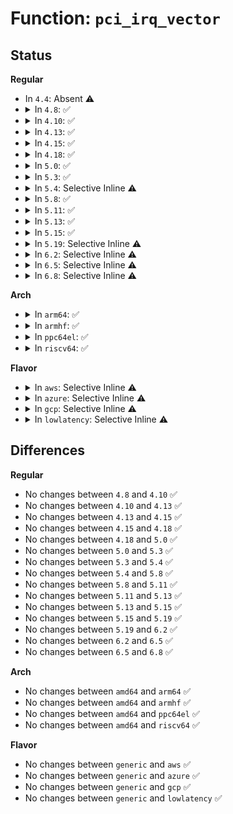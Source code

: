 # Function: <code>pci_irq_vector</code>

## Status
<b>Regular</b>
<ul>
<li>
In <code>4.4</code>: Absent ⚠️
</li>
<li>
<details>
<summary>In <code>4.8</code>: ✅</summary>

```c
int pci_irq_vector(struct pci_dev *dev, unsigned int nr);
```

**Collision:** Unique Global

**Inline:** No

**Transformation:** False

**Instances:**

```
In drivers/pci/msi.c (ffffffff814a0120)
Location: drivers/pci/msi.c:1231
Inline: False
```
**Symbols:**

```
ffffffff814a0120-ffffffff814a0215: pci_irq_vector (STB_GLOBAL)
```
</details>
</li>
<li>
<details>
<summary>In <code>4.10</code>: ✅</summary>

```c
int pci_irq_vector(struct pci_dev *dev, unsigned int nr);
```

**Collision:** Unique Global

**Inline:** No

**Transformation:** False

**Instances:**

```
In drivers/pci/msi.c (ffffffff814c1ca0)
Location: drivers/pci/msi.c:1265
Inline: False
Direct callers:
  - drivers/virtio/virtio_pci_common.c:vp_set_vq_affinity
  - drivers/virtio/virtio_pci_common.c:vp_find_vqs_msix
  - drivers/virtio/virtio_pci_common.c:vp_find_vqs_msix
  - drivers/virtio/virtio_pci_common.c:vp_find_vqs_msix
  - drivers/virtio/virtio_pci_common.c:vp_del_vqs
  - drivers/virtio/virtio_pci_common.c:vp_del_vqs
  - drivers/virtio/virtio_pci_common.c:vp_synchronize_vectors
```
**Symbols:**

```
ffffffff814c1ca0-ffffffff814c1d95: pci_irq_vector (STB_GLOBAL)
```
</details>
</li>
<li>
<details>
<summary>In <code>4.13</code>: ✅</summary>

```c
int pci_irq_vector(struct pci_dev *dev, unsigned int nr);
```

**Collision:** Unique Global

**Inline:** No

**Transformation:** False

**Instances:**

```
In drivers/pci/msi.c (ffffffff814cc1c0)
Location: drivers/pci/msi.c:1209
Inline: False
Direct callers:
  - drivers/pci/irq.c:pci_free_irq
  - drivers/pci/irq.c:pci_request_irq
  - drivers/pci/pcie/portdrv_core.c:pcie_port_device_register
  - drivers/pci/pcie/portdrv_core.c:pcie_port_device_register
  - drivers/pci/pcie/portdrv_core.c:pcie_port_device_register
  - drivers/pci/pcie/portdrv_core.c:pcie_port_device_register
  - drivers/pci/pcie/portdrv_core.c:pcie_port_device_register
  - drivers/virtio/virtio_pci_common.c:vp_set_vq_affinity
  - drivers/virtio/virtio_pci_common.c:vp_find_vqs_msix
  - drivers/virtio/virtio_pci_common.c:vp_find_vqs_msix
  - drivers/virtio/virtio_pci_common.c:vp_find_vqs_msix
  - drivers/virtio/virtio_pci_common.c:vp_del_vqs
  - drivers/virtio/virtio_pci_common.c:vp_del_vqs
  - drivers/virtio/virtio_pci_common.c:vp_synchronize_vectors
  - drivers/usb/host/xhci.c:xhci_suspend
  - drivers/usb/host/xhci.c:xhci_run
  - drivers/usb/host/xhci.c:xhci_run
  - drivers/usb/host/xhci.c:xhci_cleanup_msix
  - drivers/usb/host/xhci.c:xhci_cleanup_msix
```
**Symbols:**

```
ffffffff814cc1c0-ffffffff814cc23c: pci_irq_vector (STB_GLOBAL)
```
</details>
</li>
<li>
<details>
<summary>In <code>4.15</code>: ✅</summary>

```c
int pci_irq_vector(struct pci_dev *dev, unsigned int nr);
```

**Collision:** Unique Global

**Inline:** No

**Transformation:** False

**Instances:**

```
In drivers/pci/msi.c (ffffffff8150c6f0)
Location: drivers/pci/msi.c:1209
Inline: False
Direct callers:
  - drivers/pci/irq.c:pci_free_irq
  - drivers/pci/irq.c:pci_request_irq
  - drivers/pci/pcie/portdrv_core.c:pcie_port_device_register
  - drivers/pci/pcie/portdrv_core.c:pcie_port_device_register
  - drivers/pci/pcie/portdrv_core.c:pcie_port_device_register
  - drivers/pci/pcie/portdrv_core.c:pcie_port_device_register
  - drivers/pci/pcie/portdrv_core.c:pcie_port_device_register
  - drivers/virtio/virtio_pci_common.c:vp_set_vq_affinity
  - drivers/virtio/virtio_pci_common.c:vp_find_vqs_msix
  - drivers/virtio/virtio_pci_common.c:vp_find_vqs_msix
  - drivers/virtio/virtio_pci_common.c:vp_find_vqs_msix
  - drivers/virtio/virtio_pci_common.c:vp_del_vqs
  - drivers/virtio/virtio_pci_common.c:vp_del_vqs
  - drivers/virtio/virtio_pci_common.c:vp_synchronize_vectors
  - drivers/usb/host/xhci.c:xhci_suspend
  - drivers/usb/host/xhci.c:xhci_run
  - drivers/usb/host/xhci.c:xhci_run
  - drivers/usb/host/xhci.c:xhci_cleanup_msix
  - drivers/usb/host/xhci.c:xhci_cleanup_msix
```
**Symbols:**

```
ffffffff8150c6f0-ffffffff8150c76c: pci_irq_vector (STB_GLOBAL)
```
</details>
</li>
<li>
<details>
<summary>In <code>4.18</code>: ✅</summary>

```c
int pci_irq_vector(struct pci_dev *dev, unsigned int nr);
```

**Collision:** Unique Global

**Inline:** No

**Transformation:** False

**Instances:**

```
In drivers/pci/msi.c (ffffffff81541490)
Location: drivers/pci/msi.c:1208
Inline: False
Direct callers:
  - drivers/pci/irq.c:pci_free_irq
  - drivers/pci/irq.c:pci_request_irq
  - drivers/pci/pcie/portdrv_core.c:pcie_port_device_register
  - drivers/pci/pcie/portdrv_core.c:pcie_port_device_register
  - drivers/pci/pcie/portdrv_core.c:pcie_port_device_register
  - drivers/pci/pcie/portdrv_core.c:pcie_port_device_register
  - drivers/pci/pcie/portdrv_core.c:pcie_port_device_register
  - drivers/virtio/virtio_pci_common.c:vp_set_vq_affinity
  - drivers/virtio/virtio_pci_common.c:vp_find_vqs_msix
  - drivers/virtio/virtio_pci_common.c:vp_find_vqs_msix
  - drivers/virtio/virtio_pci_common.c:vp_find_vqs_msix
  - drivers/virtio/virtio_pci_common.c:vp_del_vqs
  - drivers/virtio/virtio_pci_common.c:vp_del_vqs
  - drivers/virtio/virtio_pci_common.c:vp_synchronize_vectors
  - drivers/usb/host/xhci.c:xhci_suspend
  - drivers/usb/host/xhci.c:xhci_run
  - drivers/usb/host/xhci.c:xhci_run
  - drivers/usb/host/xhci.c:xhci_cleanup_msix
  - drivers/usb/host/xhci.c:xhci_cleanup_msix
```
**Symbols:**

```
ffffffff81541490-ffffffff8154150c: pci_irq_vector (STB_GLOBAL)
```
</details>
</li>
<li>
<details>
<summary>In <code>5.0</code>: ✅</summary>

```c
int pci_irq_vector(struct pci_dev *dev, unsigned int nr);
```

**Collision:** Unique Global

**Inline:** No

**Transformation:** False

**Instances:**

```
In drivers/pci/msi.c (ffffffff815587f0)
Location: drivers/pci/msi.c:1228
Inline: False
Direct callers:
  - drivers/pci/irq.c:pci_free_irq
  - drivers/pci/irq.c:pci_request_irq
  - drivers/pci/pcie/portdrv_core.c:pcie_port_device_register
  - drivers/pci/pcie/portdrv_core.c:pcie_port_device_register
  - drivers/pci/pcie/portdrv_core.c:pcie_port_device_register
  - drivers/pci/pcie/portdrv_core.c:pcie_port_device_register
  - drivers/pci/pcie/portdrv_core.c:pcie_port_device_register
  - drivers/virtio/virtio_pci_common.c:vp_set_vq_affinity
  - drivers/virtio/virtio_pci_common.c:vp_find_vqs_msix
  - drivers/virtio/virtio_pci_common.c:vp_find_vqs_msix
  - drivers/virtio/virtio_pci_common.c:vp_find_vqs_msix
  - drivers/virtio/virtio_pci_common.c:vp_del_vqs
  - drivers/virtio/virtio_pci_common.c:vp_del_vqs
  - drivers/virtio/virtio_pci_common.c:vp_synchronize_vectors
  - drivers/usb/host/xhci.c:xhci_suspend
  - drivers/usb/host/xhci.c:xhci_run
  - drivers/usb/host/xhci.c:xhci_run
  - drivers/usb/host/xhci.c:xhci_cleanup_msix
  - drivers/usb/host/xhci.c:xhci_cleanup_msix
```
**Symbols:**

```
ffffffff815587f0-ffffffff8155886c: pci_irq_vector (STB_GLOBAL)
```
</details>
</li>
<li>
<details>
<summary>In <code>5.3</code>: ✅</summary>

```c
int pci_irq_vector(struct pci_dev *dev, unsigned int nr);
```

**Collision:** Unique Global

**Inline:** No

**Transformation:** False

**Instances:**

```
In drivers/pci/msi.c (ffffffff81588920)
Location: drivers/pci/msi.c:1257
Inline: False
Direct callers:
  - drivers/pci/irq.c:pci_free_irq
  - drivers/pci/irq.c:pci_request_irq
  - drivers/pci/pcie/portdrv_core.c:pcie_port_device_register
  - drivers/pci/pcie/portdrv_core.c:pcie_port_device_register
  - drivers/pci/pcie/portdrv_core.c:pcie_port_device_register
  - drivers/pci/pcie/portdrv_core.c:pcie_port_device_register
  - drivers/virtio/virtio_pci_common.c:vp_set_vq_affinity
  - drivers/virtio/virtio_pci_common.c:vp_find_vqs_msix
  - drivers/virtio/virtio_pci_common.c:vp_find_vqs_msix
  - drivers/virtio/virtio_pci_common.c:vp_find_vqs_msix
  - drivers/virtio/virtio_pci_common.c:vp_del_vqs
  - drivers/virtio/virtio_pci_common.c:vp_del_vqs
  - drivers/virtio/virtio_pci_common.c:vp_synchronize_vectors
  - drivers/usb/host/xhci.c:xhci_suspend
  - drivers/usb/host/xhci.c:xhci_try_enable_msi
  - drivers/usb/host/xhci.c:xhci_try_enable_msi
  - drivers/usb/host/xhci.c:xhci_cleanup_msix
  - drivers/usb/host/xhci.c:xhci_cleanup_msix
```
**Symbols:**

```
ffffffff81588920-ffffffff8158899c: pci_irq_vector (STB_GLOBAL)
```
</details>
</li>
<li>
<details>
<summary>In <code>5.4</code>: Selective Inline ⚠️</summary>

```c
int pci_irq_vector(struct pci_dev *dev, unsigned int nr);
```

**Collision:** Unique Global

**Inline:** Selective

**Transformation:** False

**Instances:**

```
In drivers/pci/msi.c (ffffffff815aa6b0)
Location: drivers/pci/msi.c:1258
Inline: True
Direct callers:
  - drivers/pci/irq.c:pci_free_irq
  - drivers/pci/irq.c:pci_request_irq
  - drivers/pci/pcie/portdrv_core.c:pcie_port_device_register
  - drivers/pci/pcie/portdrv_core.c:pcie_port_device_register
  - drivers/pci/pcie/portdrv_core.c:pcie_port_device_register
  - drivers/pci/pcie/portdrv_core.c:pcie_port_device_register
  - drivers/virtio/virtio_pci_common.c:vp_set_vq_affinity
  - drivers/virtio/virtio_pci_common.c:vp_find_vqs_msix
  - drivers/virtio/virtio_pci_common.c:vp_find_vqs_msix
  - drivers/virtio/virtio_pci_common.c:vp_find_vqs_msix
  - drivers/virtio/virtio_pci_common.c:vp_del_vqs
  - drivers/virtio/virtio_pci_common.c:vp_del_vqs
  - drivers/virtio/virtio_pci_common.c:vp_synchronize_vectors
  - drivers/tty/serial/8250/8250_pci.c:pciserial_init_ports
  - drivers/vfio/pci/vfio_pci_intrs.c:vfio_msi_set_vector_signal
  - drivers/usb/host/xhci.c:xhci_suspend
  - drivers/usb/host/xhci.c:xhci_try_enable_msi
  - drivers/usb/host/xhci.c:xhci_try_enable_msi
  - drivers/usb/host/xhci.c:xhci_cleanup_msix
  - drivers/usb/host/xhci.c:xhci_cleanup_msix
```
**Symbols:**

```
ffffffff815aa6b0-ffffffff815aa72c: pci_irq_vector (STB_GLOBAL)
```
</details>
</li>
<li>
<details>
<summary>In <code>5.8</code>: ✅</summary>

```c
int pci_irq_vector(struct pci_dev *dev, unsigned int nr);
```

**Collision:** Unique Global

**Inline:** No

**Transformation:** False

**Instances:**

```
In drivers/pci/msi.c (ffffffff81653140)
Location: drivers/pci/msi.c:1258
Inline: False
Direct callers:
  - drivers/pci/irq.c:pci_free_irq
  - drivers/pci/irq.c:pci_request_irq
  - drivers/pci/pcie/portdrv_core.c:pcie_port_device_register
  - drivers/pci/pcie/portdrv_core.c:pcie_port_enable_irq_vec
  - drivers/pci/pcie/portdrv_core.c:pcie_port_enable_irq_vec
  - drivers/pci/pcie/portdrv_core.c:pcie_port_enable_irq_vec
  - drivers/virtio/virtio_pci_common.c:vp_set_vq_affinity
  - drivers/virtio/virtio_pci_common.c:vp_find_vqs_msix
  - drivers/virtio/virtio_pci_common.c:vp_del_vqs
  - drivers/virtio/virtio_pci_common.c:vp_del_vqs
  - drivers/virtio/virtio_pci_common.c:vp_request_msix_vectors
  - drivers/virtio/virtio_pci_common.c:vp_request_msix_vectors
  - drivers/virtio/virtio_pci_common.c:vp_synchronize_vectors
  - drivers/tty/serial/8250/8250_pci.c:pciserial_init_ports
  - drivers/vfio/pci/vfio_pci_intrs.c:vfio_msi_set_vector_signal
  - drivers/usb/host/xhci.c:xhci_suspend
  - drivers/usb/host/xhci.c:xhci_cleanup_msix
  - drivers/usb/host/xhci.c:xhci_cleanup_msix
  - drivers/usb/host/xhci.c:xhci_setup_msix
  - drivers/usb/host/xhci.c:xhci_setup_msix
```
**Symbols:**

```
ffffffff81653140-ffffffff816531bc: pci_irq_vector (STB_GLOBAL)
```
</details>
</li>
<li>
<details>
<summary>In <code>5.11</code>: ✅</summary>

```c
int pci_irq_vector(struct pci_dev *dev, unsigned int nr);
```

**Collision:** Unique Global

**Inline:** No

**Transformation:** False

**Instances:**

```
In drivers/pci/msi.c (ffffffff8165ce70)
Location: drivers/pci/msi.c:1278
Inline: False
Direct callers:
  - drivers/pci/irq.c:pci_free_irq
  - drivers/pci/irq.c:pci_request_irq
  - drivers/pci/pcie/portdrv_core.c:pcie_port_device_register
  - drivers/pci/pcie/portdrv_core.c:pcie_port_enable_irq_vec
  - drivers/pci/pcie/portdrv_core.c:pcie_port_enable_irq_vec
  - drivers/pci/pcie/portdrv_core.c:pcie_port_enable_irq_vec
  - drivers/virtio/virtio_pci_common.c:vp_set_vq_affinity
  - drivers/virtio/virtio_pci_common.c:vp_find_vqs_msix
  - drivers/virtio/virtio_pci_common.c:vp_del_vqs
  - drivers/virtio/virtio_pci_common.c:vp_del_vqs
  - drivers/virtio/virtio_pci_common.c:vp_request_msix_vectors
  - drivers/virtio/virtio_pci_common.c:vp_request_msix_vectors
  - drivers/virtio/virtio_pci_common.c:vp_synchronize_vectors
  - drivers/tty/serial/8250/8250_pci.c:pciserial_init_ports
  - drivers/vfio/pci/vfio_pci_intrs.c:vfio_msi_set_vector_signal
  - drivers/usb/core/hcd-pci.c:suspend_common
  - drivers/usb/core/hcd-pci.c:usb_hcd_pci_probe
  - drivers/usb/host/xhci.c:xhci_suspend
  - drivers/usb/host/xhci.c:xhci_cleanup_msix
  - drivers/usb/host/xhci.c:xhci_cleanup_msix
  - drivers/usb/host/xhci.c:xhci_setup_msix
  - drivers/usb/host/xhci.c:xhci_setup_msix
```
**Symbols:**

```
ffffffff8165ce70-ffffffff8165ceec: pci_irq_vector (STB_GLOBAL)
```
</details>
</li>
<li>
<details>
<summary>In <code>5.13</code>: ✅</summary>

```c
int pci_irq_vector(struct pci_dev *dev, unsigned int nr);
```

**Collision:** Unique Global

**Inline:** No

**Transformation:** False

**Instances:**

```
In drivers/pci/msi.c (ffffffff8163f410)
Location: drivers/pci/msi.c:1284
Inline: False
Direct callers:
  - drivers/pci/irq.c:pci_free_irq
  - drivers/pci/irq.c:pci_request_irq
  - drivers/pci/pcie/portdrv_core.c:pcie_port_device_register
  - drivers/pci/pcie/portdrv_core.c:pcie_port_enable_irq_vec
  - drivers/pci/pcie/portdrv_core.c:pcie_port_enable_irq_vec
  - drivers/pci/pcie/portdrv_core.c:pcie_port_enable_irq_vec
  - drivers/virtio/virtio_pci_common.c:vp_set_vq_affinity
  - drivers/virtio/virtio_pci_common.c:vp_find_vqs_msix
  - drivers/virtio/virtio_pci_common.c:vp_del_vqs
  - drivers/virtio/virtio_pci_common.c:vp_del_vqs
  - drivers/virtio/virtio_pci_common.c:vp_request_msix_vectors
  - drivers/virtio/virtio_pci_common.c:vp_request_msix_vectors
  - drivers/virtio/virtio_pci_common.c:vp_synchronize_vectors
  - drivers/tty/serial/8250/8250_pci.c:pciserial_init_ports
  - drivers/vfio/pci/vfio_pci_intrs.c:vfio_msi_set_vector_signal
  - drivers/usb/core/hcd-pci.c:suspend_common
  - drivers/usb/core/hcd-pci.c:usb_hcd_pci_probe
  - drivers/usb/host/xhci.c:xhci_suspend
  - drivers/usb/host/xhci.c:xhci_try_enable_msi
  - drivers/usb/host/xhci.c:xhci_try_enable_msi
  - drivers/usb/host/xhci.c:xhci_cleanup_msix
  - drivers/usb/host/xhci.c:xhci_cleanup_msix
```
**Symbols:**

```
ffffffff8163f410-ffffffff8163f48c: pci_irq_vector (STB_GLOBAL)
```
</details>
</li>
<li>
<details>
<summary>In <code>5.15</code>: ✅</summary>

```c
int pci_irq_vector(struct pci_dev *dev, unsigned int nr);
```

**Collision:** Unique Global

**Inline:** No

**Transformation:** False

**Instances:**

```
In drivers/pci/msi.c (ffffffff816b0340)
Location: drivers/pci/msi.c:1199
Inline: False
Direct callers:
  - drivers/pci/irq.c:pci_free_irq
  - drivers/pci/irq.c:pci_request_irq
  - drivers/pci/pcie/portdrv_core.c:pcie_port_device_register
  - drivers/pci/pcie/portdrv_core.c:pcie_port_enable_irq_vec
  - drivers/pci/pcie/portdrv_core.c:pcie_port_enable_irq_vec
  - drivers/pci/pcie/portdrv_core.c:pcie_port_enable_irq_vec
  - drivers/virtio/virtio_pci_common.c:vp_set_vq_affinity
  - drivers/virtio/virtio_pci_common.c:vp_find_vqs_msix
  - drivers/virtio/virtio_pci_common.c:vp_del_vqs
  - drivers/virtio/virtio_pci_common.c:vp_del_vqs
  - drivers/virtio/virtio_pci_common.c:vp_request_msix_vectors
  - drivers/virtio/virtio_pci_common.c:vp_request_msix_vectors
  - drivers/virtio/virtio_pci_common.c:vp_synchronize_vectors
  - drivers/tty/serial/8250/8250_pci.c:pciserial_init_ports
  - drivers/vfio/pci/vfio_pci_intrs.c:vfio_msi_set_vector_signal
  - drivers/usb/core/hcd-pci.c:suspend_common
  - drivers/usb/core/hcd-pci.c:usb_hcd_pci_probe
  - drivers/usb/host/xhci.c:xhci_suspend
  - drivers/usb/host/xhci.c:xhci_try_enable_msi
  - drivers/usb/host/xhci.c:xhci_try_enable_msi
  - drivers/usb/host/xhci.c:xhci_cleanup_msix
  - drivers/usb/host/xhci.c:xhci_cleanup_msix
```
**Symbols:**

```
ffffffff816b0340-ffffffff816b03b5: pci_irq_vector (STB_GLOBAL)
```
</details>
</li>
<li>
<details>
<summary>In <code>5.19</code>: Selective Inline ⚠️</summary>

```c
int pci_irq_vector(struct pci_dev *dev, unsigned int nr);
```

**Collision:** Unique Global

**Inline:** Selective

**Transformation:** False

**Instances:**

```
In drivers/pci/msi/msi.c (ffffffff817d3d8e)
Location: drivers/pci/msi/msi.c:1070
Inline: True
Inline callers:
  - drivers/pci/msi/msi.c:pci_irq_get_affinity
  - drivers/pci/msi/msi.c:pci_irq_get_affinity
Direct callers:
  - drivers/pci/irq.c:pci_free_irq
  - drivers/pci/irq.c:pci_request_irq
  - drivers/pci/pcie/portdrv_core.c:pcie_port_device_register
  - drivers/pci/pcie/portdrv_core.c:pcie_port_enable_irq_vec
  - drivers/pci/pcie/portdrv_core.c:pcie_port_enable_irq_vec
  - drivers/pci/pcie/portdrv_core.c:pcie_port_enable_irq_vec
  - drivers/virtio/virtio_pci_common.c:vp_set_vq_affinity
  - drivers/virtio/virtio_pci_common.c:vp_find_vqs_msix
  - drivers/virtio/virtio_pci_common.c:vp_del_vqs
  - drivers/virtio/virtio_pci_common.c:vp_del_vqs
  - drivers/virtio/virtio_pci_common.c:vp_request_msix_vectors
  - drivers/virtio/virtio_pci_common.c:vp_request_msix_vectors
  - drivers/virtio/virtio_pci_common.c:vp_synchronize_vectors
  - drivers/tty/serial/8250/8250_pci.c:pciserial_init_ports
  - drivers/vfio/pci/vfio_pci_intrs.c:vfio_msi_set_vector_signal
  - drivers/usb/core/hcd-pci.c:suspend_common
  - drivers/usb/core/hcd-pci.c:usb_hcd_pci_probe
  - drivers/usb/host/xhci.c:xhci_suspend
  - drivers/usb/host/xhci.c:xhci_try_enable_msi
  - drivers/usb/host/xhci.c:xhci_try_enable_msi
  - drivers/usb/host/xhci.c:xhci_cleanup_msix
  - drivers/usb/host/xhci.c:xhci_cleanup_msix
```
**Symbols:**

```
ffffffff817d3d20-ffffffff817d3d7c: pci_irq_vector (STB_GLOBAL)
```
</details>
</li>
<li>
<details>
<summary>In <code>6.2</code>: Selective Inline ⚠️</summary>

```c
int pci_irq_vector(struct pci_dev *dev, unsigned int nr);
```

**Collision:** Unique Global

**Inline:** Selective

**Transformation:** False

**Instances:**

```
In drivers/pci/msi/api.c (ffffffff818f478e)
Location: drivers/pci/msi/api.c:313
Inline: True
Inline callers:
  - drivers/pci/msi/api.c:pci_irq_get_affinity
  - drivers/pci/msi/api.c:pci_irq_get_affinity
Direct callers:
  - drivers/pci/irq.c:pci_free_irq
  - drivers/pci/irq.c:pci_request_irq
  - drivers/pci/pcie/portdrv.c:pcie_portdrv_probe
  - drivers/pci/pcie/portdrv.c:pcie_port_enable_irq_vec
  - drivers/pci/pcie/portdrv.c:pcie_port_enable_irq_vec
  - drivers/pci/pcie/portdrv.c:pcie_port_enable_irq_vec
  - drivers/virtio/virtio_pci_modern.c:vp_modern_disable_vq_and_reset
  - drivers/virtio/virtio_pci_common.c:vp_set_vq_affinity
  - drivers/virtio/virtio_pci_common.c:vp_find_vqs_msix
  - drivers/virtio/virtio_pci_common.c:vp_del_vqs
  - drivers/virtio/virtio_pci_common.c:vp_del_vqs
  - drivers/virtio/virtio_pci_common.c:vp_request_msix_vectors
  - drivers/virtio/virtio_pci_common.c:vp_request_msix_vectors
  - drivers/virtio/virtio_pci_common.c:vp_synchronize_vectors
  - drivers/tty/serial/8250/8250_pci.c:pciserial_init_ports
  - drivers/tty/serial/8250/8250_mid.c:dnv_setup
  - drivers/tty/serial/8250/8250_mid.c:dnv_setup
  - drivers/usb/core/hcd-pci.c:suspend_common
  - drivers/usb/core/hcd-pci.c:usb_hcd_pci_probe
  - drivers/usb/host/xhci.c:xhci_suspend
  - drivers/usb/host/xhci.c:xhci_try_enable_msi
  - drivers/usb/host/xhci.c:xhci_try_enable_msi
  - drivers/usb/host/xhci.c:xhci_cleanup_msix
  - drivers/usb/host/xhci.c:xhci_cleanup_msix
```
**Symbols:**

```
ffffffff818f4610-ffffffff818f4678: pci_irq_vector (STB_GLOBAL)
```
</details>
</li>
<li>
<details>
<summary>In <code>6.5</code>: Selective Inline ⚠️</summary>

```c
int pci_irq_vector(struct pci_dev *dev, unsigned int nr);
```

**Collision:** Unique Global

**Inline:** Selective

**Transformation:** False

**Instances:**

```
In drivers/pci/msi/api.c (ffffffff81937bbe)
Location: drivers/pci/msi/api.c:313
Inline: True
Inline callers:
  - drivers/pci/msi/api.c:pci_irq_get_affinity
  - drivers/pci/msi/api.c:pci_irq_get_affinity
Direct callers:
  - drivers/pci/irq.c:pci_free_irq
  - drivers/pci/irq.c:pci_request_irq
  - drivers/pci/pcie/portdrv.c:pcie_portdrv_probe
  - drivers/pci/pcie/portdrv.c:pcie_port_enable_irq_vec
  - drivers/pci/pcie/portdrv.c:pcie_port_enable_irq_vec
  - drivers/pci/pcie/portdrv.c:pcie_port_enable_irq_vec
  - drivers/virtio/virtio_pci_modern.c:vp_modern_disable_vq_and_reset
  - drivers/virtio/virtio_pci_common.c:vp_set_vq_affinity
  - drivers/virtio/virtio_pci_common.c:vp_find_vqs_msix
  - drivers/virtio/virtio_pci_common.c:vp_del_vqs
  - drivers/virtio/virtio_pci_common.c:vp_del_vqs
  - drivers/virtio/virtio_pci_common.c:vp_request_msix_vectors
  - drivers/virtio/virtio_pci_common.c:vp_request_msix_vectors
  - drivers/virtio/virtio_pci_common.c:vp_synchronize_vectors
  - drivers/tty/serial/8250/8250_pci.c:pciserial_init_ports
  - drivers/tty/serial/8250/8250_mid.c:dnv_setup
  - drivers/tty/serial/8250/8250_mid.c:dnv_setup
  - drivers/usb/core/hcd-pci.c:suspend_common
  - drivers/usb/core/hcd-pci.c:usb_hcd_pci_probe
```
**Symbols:**

```
ffffffff81937a40-ffffffff81937aa8: pci_irq_vector (STB_GLOBAL)
```
</details>
</li>
<li>
<details>
<summary>In <code>6.8</code>: Selective Inline ⚠️</summary>

```c
int pci_irq_vector(struct pci_dev *dev, unsigned int nr);
```

**Collision:** Unique Global

**Inline:** Selective

**Transformation:** False

**Instances:**

```
In drivers/pci/msi/api.c (ffffffff81980a1e)
Location: drivers/pci/msi/api.c:313
Inline: True
Inline callers:
  - drivers/pci/msi/api.c:pci_irq_get_affinity
  - drivers/pci/msi/api.c:pci_irq_get_affinity
Direct callers:
  - drivers/pci/irq.c:pci_free_irq
  - drivers/pci/irq.c:pci_request_irq
  - drivers/pci/pcie/portdrv.c:pcie_portdrv_probe
  - drivers/pci/pcie/portdrv.c:pcie_port_enable_irq_vec
  - drivers/pci/pcie/portdrv.c:pcie_port_enable_irq_vec
  - drivers/pci/pcie/portdrv.c:pcie_port_enable_irq_vec
  - drivers/virtio/virtio_pci_modern.c:vp_modern_disable_vq_and_reset
  - drivers/virtio/virtio_pci_common.c:vp_set_vq_affinity
  - drivers/virtio/virtio_pci_common.c:vp_find_vqs_msix
  - drivers/virtio/virtio_pci_common.c:vp_del_vqs
  - drivers/virtio/virtio_pci_common.c:vp_del_vqs
  - drivers/virtio/virtio_pci_common.c:vp_request_msix_vectors
  - drivers/virtio/virtio_pci_common.c:vp_request_msix_vectors
  - drivers/virtio/virtio_pci_common.c:vp_synchronize_vectors
  - drivers/tty/serial/8250/8250_mid.c:dnv_setup
  - drivers/tty/serial/8250/8250_mid.c:dnv_setup
  - drivers/tty/serial/8250/8250_pci.c:pciserial_init_ports
  - drivers/usb/core/hcd-pci.c:suspend_common
  - drivers/usb/core/hcd-pci.c:usb_hcd_pci_probe
```
**Symbols:**

```
ffffffff819808a0-ffffffff81980908: pci_irq_vector (STB_GLOBAL)
```
</details>
</li>
</ul>
<b>Arch</b>
<ul>
<li>
<details>
<summary>In <code>arm64</code>: ✅</summary>

```c
int pci_irq_vector(struct pci_dev *dev, unsigned int nr);
```

**Collision:** Unique Global

**Inline:** No

**Transformation:** False

**Instances:**

```
In drivers/pci/msi.c (ffff800010713748)
Location: drivers/pci/msi.c:1258
Inline: False
Direct callers:
  - drivers/pci/irq.c:pci_free_irq
  - drivers/pci/irq.c:pci_request_irq
  - drivers/pci/pcie/portdrv_core.c:pcie_port_device_register
  - drivers/pci/pcie/portdrv_core.c:pcie_port_device_register
  - drivers/pci/pcie/portdrv_core.c:pcie_port_device_register
  - drivers/pci/pcie/portdrv_core.c:pcie_port_device_register
  - drivers/virtio/virtio_pci_common.c:vp_set_vq_affinity
  - drivers/virtio/virtio_pci_common.c:vp_find_vqs_msix
  - drivers/virtio/virtio_pci_common.c:vp_find_vqs_msix
  - drivers/virtio/virtio_pci_common.c:vp_find_vqs_msix
  - drivers/virtio/virtio_pci_common.c:vp_del_vqs
  - drivers/virtio/virtio_pci_common.c:vp_del_vqs
  - drivers/virtio/virtio_pci_common.c:vp_synchronize_vectors
  - drivers/tty/serial/8250/8250_pci.c:pciserial_init_ports
  - drivers/usb/host/xhci.c:xhci_suspend
  - drivers/usb/host/xhci.c:xhci_try_enable_msi
  - drivers/usb/host/xhci.c:xhci_try_enable_msi
  - drivers/usb/host/xhci.c:xhci_cleanup_msix
  - drivers/usb/host/xhci.c:xhci_cleanup_msix
```
**Symbols:**

```
ffff800010713748-ffff800010713808: pci_irq_vector (STB_GLOBAL)
```
</details>
</li>
<li>
<details>
<summary>In <code>armhf</code>: ✅</summary>

```c
int pci_irq_vector(struct pci_dev *dev, unsigned int nr);
```

**Collision:** Unique Global

**Inline:** No

**Transformation:** False

**Instances:**

```
In drivers/pci/msi.c (c089e2e4)
Location: drivers/pci/msi.c:1258
Inline: False
Direct callers:
  - drivers/pci/irq.c:pci_free_irq
  - drivers/pci/irq.c:pci_request_irq
  - drivers/pci/pcie/portdrv_core.c:pcie_port_device_register
  - drivers/pci/pcie/portdrv_core.c:pcie_port_device_register
  - drivers/pci/pcie/portdrv_core.c:pcie_port_device_register
  - drivers/pci/pcie/portdrv_core.c:pcie_port_device_register
  - drivers/virtio/virtio_pci_common.c:vp_set_vq_affinity
  - drivers/virtio/virtio_pci_common.c:vp_find_vqs_msix
  - drivers/virtio/virtio_pci_common.c:vp_find_vqs_msix
  - drivers/virtio/virtio_pci_common.c:vp_find_vqs_msix
  - drivers/virtio/virtio_pci_common.c:vp_del_vqs
  - drivers/virtio/virtio_pci_common.c:vp_del_vqs
  - drivers/virtio/virtio_pci_common.c:vp_synchronize_vectors
  - drivers/tty/serial/8250/8250_pci.c:pciserial_init_ports
  - drivers/usb/host/xhci.c:xhci_suspend
  - drivers/usb/host/xhci.c:xhci_try_enable_msi
  - drivers/usb/host/xhci.c:xhci_try_enable_msi
  - drivers/usb/host/xhci.c:xhci_cleanup_msix
  - drivers/usb/host/xhci.c:xhci_cleanup_msix
```
**Symbols:**

```
c089e2e4-c089e41c: pci_irq_vector (STB_GLOBAL)
```
</details>
</li>
<li>
<details>
<summary>In <code>ppc64el</code>: ✅</summary>

```c
int pci_irq_vector(struct pci_dev *dev, unsigned int nr);
```

**Collision:** Unique Global

**Inline:** No

**Transformation:** False

**Instances:**

```
In drivers/pci/msi.c (c000000000883020)
Location: drivers/pci/msi.c:1258
Inline: False
Direct callers:
  - drivers/pci/irq.c:pci_free_irq
  - drivers/pci/irq.c:pci_request_irq
  - drivers/virtio/virtio_pci_common.c:vp_set_vq_affinity
  - drivers/virtio/virtio_pci_common.c:vp_find_vqs_msix
  - drivers/virtio/virtio_pci_common.c:vp_find_vqs_msix
  - drivers/virtio/virtio_pci_common.c:vp_find_vqs_msix
  - drivers/virtio/virtio_pci_common.c:vp_del_vqs
  - drivers/virtio/virtio_pci_common.c:vp_del_vqs
  - drivers/virtio/virtio_pci_common.c:vp_synchronize_vectors
  - drivers/tty/serial/8250/8250_pci.c:pciserial_init_ports
  - drivers/vfio/pci/vfio_pci_intrs.c:vfio_msi_set_vector_signal
  - drivers/usb/host/xhci.c:xhci_suspend
  - drivers/usb/host/xhci.c:xhci_try_enable_msi
  - drivers/usb/host/xhci.c:xhci_try_enable_msi
  - drivers/usb/host/xhci.c:xhci_cleanup_msix
  - drivers/usb/host/xhci.c:xhci_cleanup_msix
```
**Symbols:**

```
c000000000883020-c0000000008830d4: pci_irq_vector (STB_GLOBAL)
```
</details>
</li>
<li>
<details>
<summary>In <code>riscv64</code>: ✅</summary>

```c
int pci_irq_vector(struct pci_dev *dev, unsigned int nr);
```

**Collision:** Unique Global

**Inline:** No

**Transformation:** False

**Instances:**

```
In drivers/pci/msi.c (ffffffe0004dd512)
Location: drivers/pci/msi.c:1258
Inline: False
Direct callers:
  - drivers/pci/irq.c:pci_free_irq
  - drivers/pci/irq.c:pci_request_irq
  - drivers/pci/pcie/portdrv_core.c:pcie_port_device_register
  - drivers/pci/pcie/portdrv_core.c:pcie_port_device_register
  - drivers/pci/pcie/portdrv_core.c:pcie_port_device_register
  - drivers/pci/pcie/portdrv_core.c:pcie_port_device_register
  - drivers/virtio/virtio_pci_common.c:vp_set_vq_affinity
  - drivers/virtio/virtio_pci_common.c:vp_find_vqs_msix
  - drivers/virtio/virtio_pci_common.c:vp_find_vqs_msix
  - drivers/virtio/virtio_pci_common.c:vp_find_vqs_msix
  - drivers/virtio/virtio_pci_common.c:vp_del_vqs
  - drivers/virtio/virtio_pci_common.c:vp_del_vqs
  - drivers/virtio/virtio_pci_common.c:vp_synchronize_vectors
  - drivers/tty/serial/8250/8250_pci.c:pciserial_init_ports
  - drivers/usb/host/xhci.c:xhci_suspend
  - drivers/usb/host/xhci.c:xhci_try_enable_msi
  - drivers/usb/host/xhci.c:xhci_try_enable_msi
  - drivers/usb/host/xhci.c:xhci_cleanup_msix
  - drivers/usb/host/xhci.c:xhci_cleanup_msix
```
**Symbols:**

```
ffffffe0004dd512-ffffffe0004dd5aa: pci_irq_vector (STB_GLOBAL)
```
</details>
</li>
</ul>
<b>Flavor</b>
<ul>
<li>
<details>
<summary>In <code>aws</code>: Selective Inline ⚠️</summary>

```c
int pci_irq_vector(struct pci_dev *dev, unsigned int nr);
```

**Collision:** Unique Global

**Inline:** Selective

**Transformation:** False

**Instances:**

```
In drivers/pci/msi.c (ffffffff8159de80)
Location: drivers/pci/msi.c:1258
Inline: True
Direct callers:
  - drivers/pci/irq.c:pci_free_irq
  - drivers/pci/irq.c:pci_request_irq
  - drivers/pci/pcie/portdrv_core.c:pcie_port_device_register
  - drivers/pci/pcie/portdrv_core.c:pcie_port_device_register
  - drivers/pci/pcie/portdrv_core.c:pcie_port_device_register
  - drivers/pci/pcie/portdrv_core.c:pcie_port_device_register
  - drivers/virtio/virtio_pci_common.c:vp_set_vq_affinity
  - drivers/virtio/virtio_pci_common.c:vp_find_vqs_msix
  - drivers/virtio/virtio_pci_common.c:vp_find_vqs_msix
  - drivers/virtio/virtio_pci_common.c:vp_find_vqs_msix
  - drivers/virtio/virtio_pci_common.c:vp_del_vqs
  - drivers/virtio/virtio_pci_common.c:vp_del_vqs
  - drivers/virtio/virtio_pci_common.c:vp_synchronize_vectors
  - drivers/tty/serial/8250/8250_pci.c:pciserial_init_ports
  - drivers/nvme/host/pci.c:nvme_poll_irqdisable
  - drivers/nvme/host/pci.c:nvme_poll_irqdisable
  - drivers/usb/host/xhci.c:xhci_suspend
  - drivers/usb/host/xhci.c:xhci_try_enable_msi
  - drivers/usb/host/xhci.c:xhci_try_enable_msi
  - drivers/usb/host/xhci.c:xhci_cleanup_msix
  - drivers/usb/host/xhci.c:xhci_cleanup_msix
```
**Symbols:**

```
ffffffff8159de80-ffffffff8159defc: pci_irq_vector (STB_GLOBAL)
```
</details>
</li>
<li>
<details>
<summary>In <code>azure</code>: Selective Inline ⚠️</summary>

```c
int pci_irq_vector(struct pci_dev *dev, unsigned int nr);
```

**Collision:** Unique Global

**Inline:** Selective

**Transformation:** False

**Instances:**

```
In drivers/pci/msi.c (ffffffff8158d010)
Location: drivers/pci/msi.c:1258
Inline: True
Direct callers:
  - drivers/pci/irq.c:pci_free_irq
  - drivers/pci/irq.c:pci_request_irq
  - drivers/pci/pcie/portdrv_core.c:pcie_port_device_register
  - drivers/pci/pcie/portdrv_core.c:pcie_port_device_register
  - drivers/pci/pcie/portdrv_core.c:pcie_port_device_register
  - drivers/pci/pcie/portdrv_core.c:pcie_port_device_register
  - drivers/virtio/virtio_pci_common.c:vp_set_vq_affinity
  - drivers/virtio/virtio_pci_common.c:vp_find_vqs_msix
  - drivers/virtio/virtio_pci_common.c:vp_find_vqs_msix
  - drivers/virtio/virtio_pci_common.c:vp_find_vqs_msix
  - drivers/virtio/virtio_pci_common.c:vp_del_vqs
  - drivers/virtio/virtio_pci_common.c:vp_del_vqs
  - drivers/virtio/virtio_pci_common.c:vp_synchronize_vectors
  - drivers/tty/serial/8250/8250_pci.c:pciserial_init_ports
  - drivers/nvme/host/pci.c:nvme_poll_irqdisable
  - drivers/nvme/host/pci.c:nvme_poll_irqdisable
  - drivers/vfio/pci/vfio_pci_intrs.c:vfio_msi_set_vector_signal
  - drivers/usb/host/xhci.c:xhci_suspend
  - drivers/usb/host/xhci.c:xhci_try_enable_msi
  - drivers/usb/host/xhci.c:xhci_try_enable_msi
  - drivers/usb/host/xhci.c:xhci_cleanup_msix
  - drivers/usb/host/xhci.c:xhci_cleanup_msix
```
**Symbols:**

```
ffffffff8158d010-ffffffff8158d08c: pci_irq_vector (STB_GLOBAL)
```
</details>
</li>
<li>
<details>
<summary>In <code>gcp</code>: Selective Inline ⚠️</summary>

```c
int pci_irq_vector(struct pci_dev *dev, unsigned int nr);
```

**Collision:** Unique Global

**Inline:** Selective

**Transformation:** False

**Instances:**

```
In drivers/pci/msi.c (ffffffff8159e400)
Location: drivers/pci/msi.c:1258
Inline: True
Direct callers:
  - drivers/pci/irq.c:pci_free_irq
  - drivers/pci/irq.c:pci_request_irq
  - drivers/pci/pcie/portdrv_core.c:pcie_port_device_register
  - drivers/pci/pcie/portdrv_core.c:pcie_port_device_register
  - drivers/pci/pcie/portdrv_core.c:pcie_port_device_register
  - drivers/pci/pcie/portdrv_core.c:pcie_port_device_register
  - drivers/virtio/virtio_pci_common.c:vp_set_vq_affinity
  - drivers/virtio/virtio_pci_common.c:vp_find_vqs_msix
  - drivers/virtio/virtio_pci_common.c:vp_find_vqs_msix
  - drivers/virtio/virtio_pci_common.c:vp_find_vqs_msix
  - drivers/virtio/virtio_pci_common.c:vp_del_vqs
  - drivers/virtio/virtio_pci_common.c:vp_del_vqs
  - drivers/virtio/virtio_pci_common.c:vp_synchronize_vectors
  - drivers/tty/serial/8250/8250_pci.c:pciserial_init_ports
  - drivers/vfio/pci/vfio_pci_intrs.c:vfio_msi_set_vector_signal
  - drivers/usb/host/xhci.c:xhci_suspend
  - drivers/usb/host/xhci.c:xhci_try_enable_msi
  - drivers/usb/host/xhci.c:xhci_try_enable_msi
  - drivers/usb/host/xhci.c:xhci_cleanup_msix
  - drivers/usb/host/xhci.c:xhci_cleanup_msix
```
**Symbols:**

```
ffffffff8159e400-ffffffff8159e47c: pci_irq_vector (STB_GLOBAL)
```
</details>
</li>
<li>
<details>
<summary>In <code>lowlatency</code>: Selective Inline ⚠️</summary>

```c
int pci_irq_vector(struct pci_dev *dev, unsigned int nr);
```

**Collision:** Unique Global

**Inline:** Selective

**Transformation:** False

**Instances:**

```
In drivers/pci/msi.c (ffffffff815b8830)
Location: drivers/pci/msi.c:1258
Inline: True
Direct callers:
  - drivers/pci/irq.c:pci_free_irq
  - drivers/pci/irq.c:pci_request_irq
  - drivers/pci/pcie/portdrv_core.c:pcie_port_device_register
  - drivers/pci/pcie/portdrv_core.c:pcie_port_device_register
  - drivers/pci/pcie/portdrv_core.c:pcie_port_device_register
  - drivers/pci/pcie/portdrv_core.c:pcie_port_device_register
  - drivers/virtio/virtio_pci_common.c:vp_set_vq_affinity
  - drivers/virtio/virtio_pci_common.c:vp_find_vqs_msix
  - drivers/virtio/virtio_pci_common.c:vp_find_vqs_msix
  - drivers/virtio/virtio_pci_common.c:vp_find_vqs_msix
  - drivers/virtio/virtio_pci_common.c:vp_del_vqs
  - drivers/virtio/virtio_pci_common.c:vp_del_vqs
  - drivers/virtio/virtio_pci_common.c:vp_synchronize_vectors
  - drivers/tty/serial/8250/8250_pci.c:pciserial_init_ports
  - drivers/vfio/pci/vfio_pci_intrs.c:vfio_msi_set_vector_signal
  - drivers/usb/host/xhci.c:xhci_suspend
  - drivers/usb/host/xhci.c:xhci_try_enable_msi
  - drivers/usb/host/xhci.c:xhci_try_enable_msi
  - drivers/usb/host/xhci.c:xhci_cleanup_msix
  - drivers/usb/host/xhci.c:xhci_cleanup_msix
```
**Symbols:**

```
ffffffff815b8830-ffffffff815b88ac: pci_irq_vector (STB_GLOBAL)
```
</details>
</li>
</ul>

## Differences
<b>Regular</b>
<ul>
<li>
No changes between <code>4.8</code> and <code>4.10</code> ✅
</li>
<li>
No changes between <code>4.10</code> and <code>4.13</code> ✅
</li>
<li>
No changes between <code>4.13</code> and <code>4.15</code> ✅
</li>
<li>
No changes between <code>4.15</code> and <code>4.18</code> ✅
</li>
<li>
No changes between <code>4.18</code> and <code>5.0</code> ✅
</li>
<li>
No changes between <code>5.0</code> and <code>5.3</code> ✅
</li>
<li>
No changes between <code>5.3</code> and <code>5.4</code> ✅
</li>
<li>
No changes between <code>5.4</code> and <code>5.8</code> ✅
</li>
<li>
No changes between <code>5.8</code> and <code>5.11</code> ✅
</li>
<li>
No changes between <code>5.11</code> and <code>5.13</code> ✅
</li>
<li>
No changes between <code>5.13</code> and <code>5.15</code> ✅
</li>
<li>
No changes between <code>5.15</code> and <code>5.19</code> ✅
</li>
<li>
No changes between <code>5.19</code> and <code>6.2</code> ✅
</li>
<li>
No changes between <code>6.2</code> and <code>6.5</code> ✅
</li>
<li>
No changes between <code>6.5</code> and <code>6.8</code> ✅
</li>
</ul>
<b>Arch</b>
<ul>
<li>
No changes between <code>amd64</code> and <code>arm64</code> ✅
</li>
<li>
No changes between <code>amd64</code> and <code>armhf</code> ✅
</li>
<li>
No changes between <code>amd64</code> and <code>ppc64el</code> ✅
</li>
<li>
No changes between <code>amd64</code> and <code>riscv64</code> ✅
</li>
</ul>
<b>Flavor</b>
<ul>
<li>
No changes between <code>generic</code> and <code>aws</code> ✅
</li>
<li>
No changes between <code>generic</code> and <code>azure</code> ✅
</li>
<li>
No changes between <code>generic</code> and <code>gcp</code> ✅
</li>
<li>
No changes between <code>generic</code> and <code>lowlatency</code> ✅
</li>
</ul>
